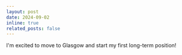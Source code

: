 ```yaml
---
layout: post
date: 2024-09-02
inline: true
related_posts: false
---
```


I'm excited to move to Glasgow and start my first long-term position!